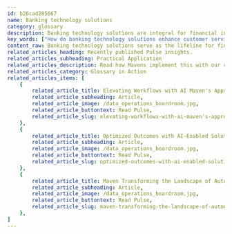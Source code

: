 ```yaml
---
id: b26cad285667
name: Banking technology solutions
category: glossary
description: Banking technology solutions are integral for financial institutions, providing sophisticated functional and technical capacities to enhance customer service and internal operations, while reducing costs and developmental risks.
key_words: ["How do banking technology solutions enhance customer service?", "What are specialized execution strategies in banking technology?", "How does robust infrastructure improve banking operations?", "What are the benefits of seamless hosting for banks?", "How do banks deploy sophisticated functional and technical capacity?", "What innovative products and services are enabled by banking technology solutions?", "How do banking technology solutions reduce developmental time and cost?", "What is the role of banking technology solutions in risk management?", "Why should banks focus on core competencies instead of building complex systems?", "How do experienced professionals implement elite banking technologies?"]
content_raw: Banking technology solutions serve as the lifeline for financial institutions by offering critical business functionalities aimed at both customer service and internal operations. They encapsulate the use of cutting-edge technology, specialized execution strategies, robust infrastructure and seamless hosting all tailored to the unique needs of the banking industry. Banking technology solutions are a valued ally when embarking on a technology journey, providing custom, ready-made solutions that work right out of the box, eliminating the need to build them from scratch. Banking technology solutions are a powerhouse of advantages that can reshape the way financial institutions operate in the modern world. With these solutions, banks are able to rapidly deploy sophisticated functional and technical capacity. They can leverage the benefits of state-of-the-art infrastructure and hosting, creating a significant edge in an increasingly competitive environment. The benefits are multifaceted - they help increase revenue opportunities by enabling the offering of innovative products and services that exceed customer expectations. Moreover, banking technology solutions allow banks to drastically reduce developmental time, cost and risk, by foregoing the need to build complex systems from scratch. This allows banks to focus on their core competencies, helping them excel at serving their customers better, and leaving the technological heavy lifting to seasoned experts. It is through the implementation of elite technologies by experienced professionals that financial institutions are able to unlock the true potential of the evolving digital landscape. In conclusion, banking technology solutions are not just another technological advancement, they are the foundation on which the bank of the future will be built. By delivering unparalleled value, they simplify the complex world of banking, making it more efficient, innovative and customer-centric.
related_articles_heading: Recently published Pulse insights.
related_articles_subheading: Practical Application
related_articles_description: Read how Mavens implement this with our clients.
related_articles_category: Glossary in Action
related_articles_items: [
	{
		related_article_title: Elevating Workflows with AI Maven's Approach,
		related_article_subheading: Article,
		related_article_image: /data_operations_boardroom.jpg,
		related_article_buttontext: Read Pulse,
		related_article_slug: elevating-workflows-with-ai-maven's-approach
	},
	{
		related_article_title: Optimized Outcomes with AI-Enabled Solutions,
		related_article_subheading: Article,
		related_article_image: /data_operations_boardroom.jpg,
		related_article_buttontext: Read Pulse,
		related_article_slug: optimized-outcomes-with-ai-enabled-solutions
	},
	{
		related_article_title: Maven Transforming the Landscape of Autonomous Vehicles,
		related_article_subheading: Article,
		related_article_image: /data_operations_boardroom.jpg,
		related_article_buttontext: Read Pulse,
		related_article_slug: maven-transforming-the-landscape-of-autonomous-vehicles
	},
]
---
```

